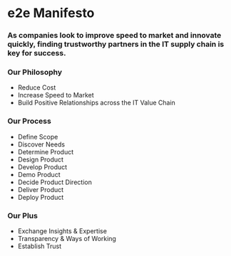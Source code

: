 # e2e Manifesto
### As companies look to improve speed to market and innovate quickly, finding trustworthy partners in the IT supply chain is key for success.
### Our Philosophy 
- Reduce Cost
- Increase Speed to Market
- Build Positive Relationships across the IT Value Chain
### Our Process 
- Define Scope
- Discover Needs
- Determine Product
- Design Product
- Develop Product
- Demo Product
- Decide Product Direction
- Deliver Product
- Deploy Product
### Our Plus
- Exchange Insights & Expertise
- Transparency & Ways of Working   
- Establish Trust
